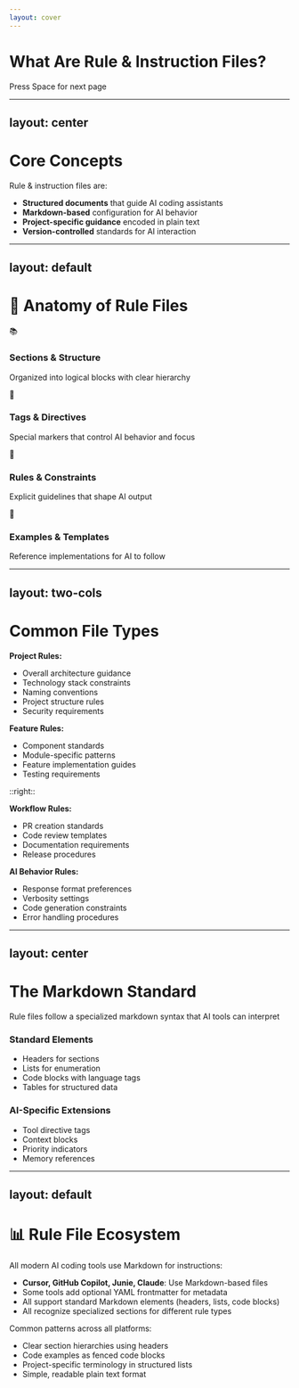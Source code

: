 ```yaml
---
layout: cover
---
```


# What Are Rule & Instruction Files?

<div class="pt-12">
  <span @click="$slidev.nav.next" class="px-2 py-1 rounded cursor-pointer" hover="bg-white bg-opacity-10">
    Press Space for next page <carbon:arrow-right class="inline"/>
  </span>
</div>

---
layout: center
---

# Core Concepts

<div class="text-xl space-y-4 mt-8">

Rule & instruction files are:

- **Structured documents** that guide AI coding assistants
- **Markdown-based** configuration for AI behavior
- **Project-specific guidance** encoded in plain text
- **Version-controlled** standards for AI interaction

</div>

---
layout: default
---

# 📄 Anatomy of Rule Files

<div class="space-y-6">

<div class="flex items-start gap-4">
<div class="text-3xl">📚</div>
<div>
<h3 class="font-bold text-lg">Sections & Structure</h3>
<p class="text-gray-600 dark:text-gray-400">Organized into logical blocks with clear hierarchy</p>
</div>
</div>

<div class="flex items-start gap-4">
<div class="text-3xl">🔖</div>
<div>
<h3 class="font-bold text-lg">Tags & Directives</h3>
<p class="text-gray-600 dark:text-gray-400">Special markers that control AI behavior and focus</p>
</div>
</div>

<div class="flex items-start gap-4">
<div class="text-3xl">🧩</div>
<div>
<h3 class="font-bold text-lg">Rules & Constraints</h3>
<p class="text-gray-600 dark:text-gray-400">Explicit guidelines that shape AI output</p>
</div>
</div>

<div class="flex items-start gap-4">
<div class="text-3xl">📏</div>
<div>
<h3 class="font-bold text-lg">Examples & Templates</h3>
<p class="text-gray-600 dark:text-gray-400">Reference implementations for AI to follow</p>
</div>
</div>

</div>

---
layout: two-cols
---

# Common File Types

**Project Rules:**
- Overall architecture guidance
- Technology stack constraints
- Naming conventions
- Project structure rules
- Security requirements

**Feature Rules:**
- Component standards
- Module-specific patterns
- Feature implementation guides
- Testing requirements

::right::

**Workflow Rules:**
- PR creation standards
- Code review templates
- Documentation requirements
- Release procedures

**AI Behavior Rules:**
- Response format preferences
- Verbosity settings
- Code generation constraints
- Error handling procedures

---
layout: center
---

# The Markdown Standard

<div class="text-xl mb-6">
Rule files follow a specialized markdown syntax that AI tools can interpret
</div>

<div class="grid grid-cols-2 gap-8 mt-8">
  <div class="p-6 bg-blue-50 dark:bg-blue-900/20 rounded-lg">
    <h3 class="text-xl font-bold mb-4 text-blue-800">Standard Elements</h3>
    <ul class="text-left space-y-2 text-blue-700">
      <li>Headers for sections</li>
      <li>Lists for enumeration</li>
      <li>Code blocks with language tags</li>
      <li>Tables for structured data</li>
    </ul>
  </div>
  <div class="p-6 bg-purple-50 dark:bg-purple-900/20 rounded-lg">
    <h3 class="text-xl font-bold mb-4 text-purple-800">AI-Specific Extensions</h3>
    <ul class="text-left space-y-2 text-purple-700">
      <li>Tool directive tags</li>
      <li>Context blocks</li>
      <li>Priority indicators</li>
      <li>Memory references</li>
    </ul>
  </div>
</div>

---
layout: default
---

# 📊 Rule File Ecosystem

<div class="text-lg space-y-6">

All modern AI coding tools use Markdown for instructions:

- **Cursor, GitHub Copilot, Junie, Claude**: Use Markdown-based files
- Some tools add optional YAML frontmatter for metadata
- All support standard Markdown elements (headers, lists, code blocks)
- All recognize specialized sections for different rule types

Common patterns across all platforms:

- Clear section hierarchies using headers
- Code examples as fenced code blocks
- Project-specific terminology in structured lists
- Simple, readable plain text format

</div>

